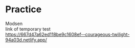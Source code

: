 # Practice
Modsen  
link of temporary test  
https://667d47a62ed118be9c1608ef--courageous-twilight-94a03d.netlify.app/
